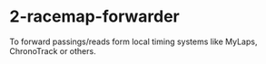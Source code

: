 # 2-racemap-forwarder
To forward passings/reads form local timing systems like MyLaps, ChronoTrack or others.
